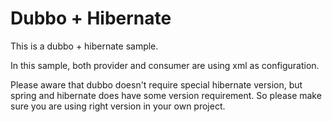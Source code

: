 # Dubbo + Hibernate

This is a dubbo + hibernate sample.

In this sample, both provider and consumer are using xml as configuration. 

Please aware that dubbo doesn't require
special hibernate version, but spring and hibernate does have some version requirement. So please make sure you are
using right version in your own project.


